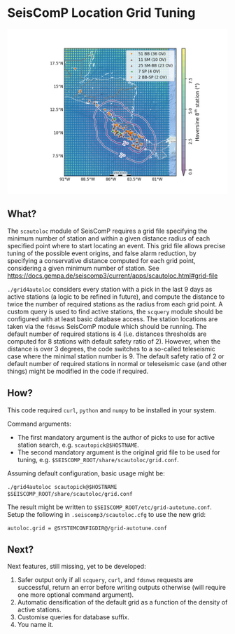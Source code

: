 # SeisComP Location Grid Tuning
![SeisComP Location Grid Tuning for Scautoloc in Costa Rica showing increasing distance threshold with increase disctance to the seismic network](example.png)
## What?
The `scautoloc` module of SeisComP requires a grid file specifying the minimum number of station and within a given distance radius of each specified point where to start locating an event.
This grid file allows precise tuning of the possible event origins, and false alarm reduction, by specifying a conservative distance computed for each grid point, considering a given minimum number of station.
See https://docs.gempa.de/seiscomp3/current/apps/scautoloc.html#grid-file

`./grid4autoloc` considers every station with a pick in the last 9 days as active stations (a logic to be refined in future), and compute the distance to twice the number of required stations as the radius from each grid point.
A custom query is used to find active stations, the `scquery` module should be configured with at least basic database access.
The station locations are taken via the `fdsnws` SeisComP module which should be running.
The default number of required stations is 4 (i.e. distances thresholds are computed for 8 stations with default safety ratio of 2).
However, when the distance is over 3 degrees, the code switches to a so-called teleseismic case where the minimal station number is 9.
The default safety ratio of 2 or default number of required stations in normal or teleseismic case (and other things) might be modified in the code if required.

## How?
This code required `curl`, `python` and `numpy` to be installed in your system.

Command arguments:
- The first mandatory argument is the author of picks to use for active station search, e.g. `scautopick@$HOSTNAME`.
- The second mandatory argument is the original grid file to be used for tuning, e.g. `$SEISCOMP_ROOT/share/scautoloc/grid.conf`.

Assuming default configuration, basic usage might be:
```
./grid4autoloc scautopick@$HOSTNAME $SEISCOMP_ROOT/share/scautoloc/grid.conf
```

The result might be written to `$SEISCOMP_ROOT/etc/grid-autotune.conf`.
Setup the following in `.seiscomp3/scautoloc.cfg` to use the new grid:
```
autoloc.grid = @SYSTEMCONFIGDIR@/grid-autotune.conf
```

## Next?
Next features, still missing, yet to be developed:
1. Safer output only if all `scquery`, `curl`, and `fdsnws` requests are successful, return an error before writing outputs otherwise (will require one more optional command argument).
2. Automatic densification of the default grid as a function of the density of active stations.
3. Customise queries for database suffix.
4. You name it.
